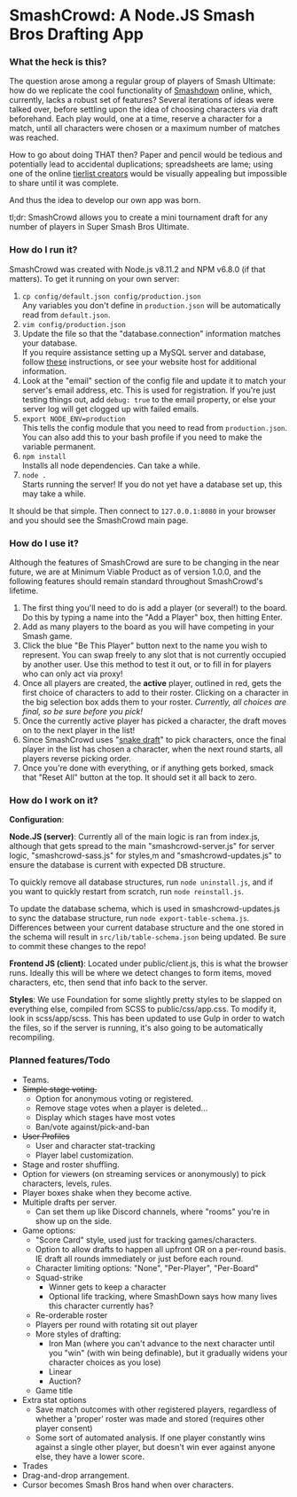 # SmashCrowd: A Node.JS Smash Bros Drafting App

### What the heck is this?

The question arose among a regular group of players of Smash Ultimate: how do we
replicate the cool functionality of [Smashdown](https://www.ssbwiki.com/Smashdown)
online, which, currently, lacks a robust set of features? Several iterations of
ideas were talked over, before settling upon the idea of choosing characters via
draft beforehand. Each play would, one at a time, reserve a character for a match,
until all characters were chosen or a maximum number of matches was reached.

How to go about doing THAT then? Paper and pencil would be tedious and potentially
lead to accidental duplications; spreadsheets are lame; using one of the online
[tierlist creators](https://ssbworld.com/create/tier-list/ultimate/) would be visually
appealing but impossible to share until it was complete.

And thus the idea to develop our own app was born.

tl;dr: SmashCrowd allows you to create a mini tournament draft for any number of
players in Super Smash Bros Ultimate.

### How do I run it?

SmashCrowd was created with Node.js v8.11.2 and NPM v6.8.0 (if that matters).
To get it running on your own server:

1. `cp config/default.json config/production.json`  
   Any variables you don't define in `production.json` will be automatically
   read from `default.json`.
1. `vim config/production.json`
1. Update the file so that the "database.connection" information matches your database.  
   If you require assistance setting up a MySQL server and database, follow
   [these](https://dev.mysql.com/doc/mysql-getting-started/en/) instructions, or
   see your website host for additional information.
1. Look at the "email" section of the config file and update it to match your
   server's email address, etc. This is used for registration. If you're just
   testing things out, add `debug: true` to the email property, or else your
   server log will get clogged up with failed emails.
1. `export NODE_ENV=production`  
   This tells the config module that you need to read from `production.json`.
   You can also add this to your bash profile if you need to make the variable
   permanent.
1. `npm install`  
   Installs all node dependencies. Can take a while.
1. `node .`  
   Starts running the server! If you do not yet have a database set up, this may
   take a while.

It should be that simple. Then connect to `127.0.0.1:8080` in your browser and
you should see the SmashCrowd main page.

### How do I use it?

Although the features of SmashCrowd are sure to be changing in the near future,
we are at Minimum Viable Product as of version 1.0.0, and the following features
should remain standard throughout SmashCrowd's lifetime.

1. The first thing you'll need to do is add a player (or several!) to the board.
Do this by typing a name into the "Add a Player" box, then hitting Enter.
1. Add as many players to the board as you will have competing in your Smash game.
1. Click the blue "Be This Player" button next to the name you wish to represent.
You can swap freely to any slot that is not currently occupied by another user.
Use this method to test it out, or to fill in for players who can only act via
proxy!
1. Once all players are created, the **active** player, outlined in red, gets
the first choice of characters to add to their roster. Clicking on a character in
the big selection box adds them to your roster. *Currently, all choices are final,
so be sure before you pick!*
1. Once the currently active player has picked a character, the draft moves on to
the next player in the list!
1. Since SmashCrowd uses "[snake draft](https://www.dummies.com/sports/fantasy-sports/fantasy-football/understanding-fantasy-football-snake-and-auction-drafts/)"
to pick characters, once the final player in the list has chosen a character,
when the next round starts, all players reverse picking order.
1. Once you're done with everything, or if anything gets borked, smack that "Reset
All" button at the top. It should set it all back to zero.

### How do I work on it?

**Configuration**:


**Node.JS (server)**:
Currently all of the main logic is ran from index.js, although that gets spread
to the main "smashcrowd-server.js" for server logic, "smashcrowd-sass.js" for styles,m
and "smashcrowd-updates.js" to ensure the database is current with expected DB
structure.

To quickly remove all database structures, run `node uninstall.js`, and if you
want to quickly restart from scratch, run `node reinstall.js`.

To update the database schema, which is used in smashcrowd-updates.js to sync
the database structure, run `node export-table-schema.js`. Differences between
your current database structure and the one stored in the schema will result in
`src/lib/table-schema.json` being updated. Be sure to commit these changes to
the repo!

**Frontend JS (client)**:
Located under public/client.js, this is what the browser runs. Ideally this will
be where we detect changes to form items, moved characters, etc, then send that
info back to the server.

**Styles**:
We use Foundation for some slightly pretty styles to be slapped on everything else,
compiled from SCSS to public/css/app.css. To modify it, look in scss/app/scss.
This has been updated to use Gulp in order to watch the files, so if the server
is running, it's also going to be automatically recompiling.

### Planned features/Todo

* Teams.
* ~~Simple stage voting.~~
  * Option for anonymous voting or registered.
  * Remove stage votes when a player is deleted...
  * Display which stages have most votes
  * Ban/vote against/pick-and-ban
* ~~User Profiles~~
  * User and character stat-tracking
  * Player label customization.
* Stage and roster shuffling.
* Option for viewers (on streaming services or anonymously) to pick characters, levels, rules.
* Player boxes shake when they become active.
* Multiple drafts per server.
  * Can set them up like Discord channels, where "rooms" you're in show up on the side.
* Game options:
  * "Score Card" style, used just for tracking games/characters.
  * Option to allow drafts to happen all upfront OR on a per-round basis. IE draft all rounds immediately or just before each round.
  * Character limiting options: "None", "Per-Player", "Per-Board"
  * Squad-strike
    * Winner gets to keep a character
    * Optional life tracking, where SmashDown says how many lives this character currently has?
  * Re-orderable roster
  * Players per round with rotating sit out player
  * More styles of drafting:
    * Iron Man (where you can't advance to the next character until you "win" (with win being definable), but it gradually widens your character choices as you lose)
    * Linear
    * Auction?
  * Game title
* Extra stat options
  * Save match outcomes with other registered players, regardless of whether a 'proper' roster was made and stored (requires other player consent)
  * Some sort of automated analysis. If one player constantly wins against a single other player, but doesn't win ever against anyone else, they have a lower score.
* Trades
* Drag-and-drop arrangement.
* Cursor becomes Smash Bros hand when over characters.
